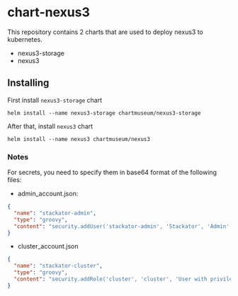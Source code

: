 # chart-nexus3
This repository contains 2 charts that are used to deploy nexus3 to kubernetes.
- nexus3-storage
- nexus3

## Installing
First install `nexus3-storage` chart
```
helm install --name nexus3-storage chartmuseum/nexus3-storage
```

After that, install `nexus3` chart
```
helm install --name nexus3 chartmuseum/nexus3
```

### Notes
For secrets, you need to specify them in base64 format of the following files:

- admin_account.json:

```json
{
  "name": "stackator-admin",
  "type": "groovy",
  "content": "security.addUser('stackator-admin', 'Stackator', 'Admin', 'jane.doe@example.com', true, 'REPLACE_THIS_PASSWORD', ['nx-admin'])"
}
```

- cluster_account.json

```json
{
  "name": "stackator-cluster",
  "type": "groovy",
  "content": "security.addRole('cluster', 'cluster', 'User with privileges to allow read access to repo content and healtcheck', ['nx-healthcheck-read','nx-repository-view-docker-stackator-docker-browse','nx-repository-view-docker-stackator-docker-read','nx-search-read'],  ['nx-anonymous']); security.addUser('stackator-cluster', 'Cluster', 'Cluster', 'stakater@gmail.com', true, 'REPLACE_THIS_PASSWORD', ['cluster'])"
}
```